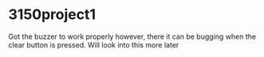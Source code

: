 # 3150project1




Got the buzzer to work properly however, there it can be bugging when the clear button is pressed. Will look into this more later
